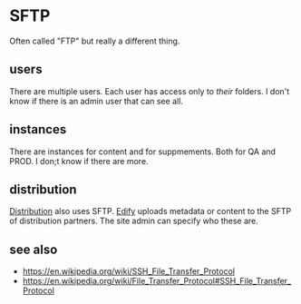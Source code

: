 # SFTP

Often called "FTP" but really a different thing.

## users
There are multiple users. Each user has access only to _their_ folders. I don't know if there is an admin user that can see all.

## instances
There are instances for content and for suppmements. Both for QA and PROD. I don;t know if there are more.

## distribution
[Distribution](distribution.md) also uses SFTP. [Edify](edify.md) uploads metadata or content to the SFTP of distribution partners. The site admin can specify who these are.

## see also
- https://en.wikipedia.org/wiki/SSH_File_Transfer_Protocol
- https://en.wikipedia.org/wiki/File_Transfer_Protocol#SSH_File_Transfer_Protocol
